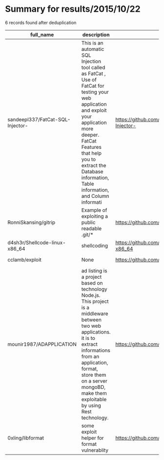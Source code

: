 
# Summary for results/2015/10/22
    
6 records found after deduplication

| full_name | description | html_url | matched_list | matched_count | pushed_at | size | stargazers_count | language | forks_count |
|----------------------------------|-----------------------------------------------------------------------------------------------------------------------------------------------------------------------------------------------------------------------------------------------------------------|-----------------------------------------------------|----------------|-----------------|---------------------------|--------|--------------------|------------|---------------|
| sandeepl337/FatCat-SQL-Injector- | This is an automatic SQL Injection tool called as FatCat , Use of FatCat for testing your web application and exploit your application more deeper. FatCat Features that help you to extract the Database information, Table information, and Column informati | https://github.com/sandeepl337/FatCat-SQL-Injector- | ['exploit'] | 1 | 2015-10-22 04:00:21+00:00 | 132 | 17 | PHP | 3 |
| RonniSkansing/gitrip | Example of exploiting a public readable .git/* | https://github.com/RonniSkansing/gitrip | ['exploit'] | 1 | 2015-10-22 14:41:06+00:00 | 153 | 5 | Shell | 2 |
| d4sh3r/Shellcode-linux-x86_64 | shellcoding | https://github.com/d4sh3r/Shellcode-linux-x86_64 | ['shellcode'] | 1 | 2015-10-22 19:31:40+00:00 | 140 | 3 | Assembly | 0 |
| cclamb/exploit | None | https://github.com/cclamb/exploit | ['exploit'] | 1 | 2015-10-22 19:46:30+00:00 | 124 | 0 | C | 0 |
| mounir1987/ADAPPLICATION | ad listing is a project based on technology Node.js. This project is a middleware between two web applications. it is to extract informations from an application, format, store them on a server mongoBD, make them exploitable by using Rest technology. | https://github.com/mounir1987/ADAPPLICATION | ['exploit'] | 1 | 2015-10-22 17:22:19+00:00 | 44664 | 0 | JavaScript | 0 |
| 0xling/libformat | some exploit helper for format vulnerablity | https://github.com/0xling/libformat | ['exploit'] | 1 | 2015-10-22 14:33:20+00:00 | 152 | 4 | Python | 1 |
